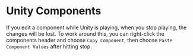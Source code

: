 # Unity Components

If you edit a component while Unity is playing, when you stop playing, the changes will be lost. To work around this, you can right-click the components header and choose `Copy Component`, then choose `Paste Component Values` after hitting stop.
